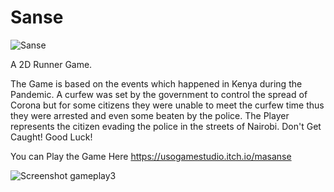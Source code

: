 # Sanse

![Sanse](https://github.com/shemtomke/Sanse/assets/63319003/cbb4c57f-4a31-4760-948e-c26ac6062c72)

A 2D Runner Game.

The Game is based on the events which happened in Kenya during the Pandemic. 
A curfew was set by the government to control the spread of Corona but for some citizens they were unable to meet the curfew time thus they were arrested and even some beaten
by the police. The Player represents the citizen evading the police in the streets of Nairobi. Don't Get Caught! Good Luck!

You can Play the Game Here
https://usogamestudio.itch.io/masanse

![Screenshot gameplay3](https://github.com/shemtomke/Sanse/assets/63319003/1ca58647-f343-4cbf-aa03-60fa21795541)
